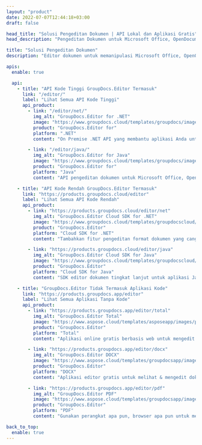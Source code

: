 ```yaml
---
layout: "product"
date: 2022-07-07T12:44:18+03:00
draft: false

head_title: "Solusi Pengeditan Dokumen | API Lokal dan Aplikasi Gratis"
head_description: "Pengeditan Dokumen untuk Microsoft Office, OpenDocument, PDF & Format File lainnya menggunakan API Lokal atau menggunakan Aplikasi Editor Dokumen Online."

title: "Solusi Pengeditan Dokumen"
description: "Editor dokumen untuk memanipulasi Microsoft Office, OpenOffice, PDF, HTML, dan format file dokumen lainnya."

apis:
  enable: true

  api:
    - title: "API Kode Tinggi GroupDocs.Editor Termasuk"
      link: "/editor/"
      label: "Lihat Semua API Kode Tinggi"
      api_product:
        - link: "/editor/net/"
          img_alt: "GroupDocs.Editor for .NET"
          image: "https://www.groupdocs.cloud/templates/groupdocs/images/product-logos/groupdocs-editor-net.png"
          product: "GroupDocs.Editor for"
          platform: ".NET"
          content: "On Premise .NET API yang membantu aplikasi Anda untuk melihat, mengedit, dan kemudian mengonversi dokumen."

        - link: "/editor/java/"
          img_alt: "GroupDocs.Editor for Java"
          image: "https://www.groupdocs.cloud/templates/groupdocs/images/product-logos/groupdocs-editor-java.png"
          product: "GroupDocs.Editor for"
          platform: "Java"
          content: "API pengeditan dokumen untuk Microsoft Office, OpenOffice, HTML, dan dokumen lain untuk dimanipulasi dalam aplikasi berbasis Java Anda."

    - title: "API Kode Rendah GroupDocs.Editor Termasuk"
      link: "https://products.groupdocs.cloud/editor"
      label: "Lihat Semua API Kode Rendah"
      api_product:
        - link: "https://products.groupdocs.cloud/editor/net"
          img_alt: "GroupDocs.Editor Cloud SDK for .NET"
          image: "https://www.groupdocs.cloud/templates/groupdocscloud/images/sdk/272x272/groupdocs_editor-for-net.png"
          product: "GroupDocs.Editor"
          platform: "Cloud SDK for .NET"
          content: "Tambahkan fitur pengeditan format dokumen yang canggih di aplikasi .NET menggunakan Cloud SDK untuk .NET. Mengedit dokumen MS Office, Web dan XML."

        - link: "https://products.groupdocs.cloud/editor/java"
          img_alt: "GroupDocs.Editor Cloud SDK for Java"
          image: "https://www.groupdocs.cloud/templates/groupdocscloud/images/sdk/272x272/groupdocs_editor-for-java.png"
          product: "GroupDocs.Editor"
          platform: "Cloud SDK for Java"
          content: "SDK editor dokumen tingkat lanjut untuk aplikasi Java untuk mengedit format file dokumen standar industri pada platform apa pun yang mampu memanggil REST API."

    - title: "GroupDocs.Editor Tidak Termasuk Aplikasi Kode"
      link: "https://products.groupdocs.app/editor"
      label: "Lihat Semua Aplikasi Tanpa Kode"
      api_product:
        - link: "https://products.groupdocs.app/editor/total"
          img_alt: "GroupDocs.Editor Total"
          image: "https://www.aspose.cloud/templates/asposeapp/images/products/logo/aspose_editor-app.png"
          product: "GroupDocs.Editor"
          platform: "Total"
          content: "Aplikasi online gratis berbasis web untuk mengedit format file populer dari Office &amp; Kantor terbuka."

        - link: "https://products.groupdocs.app/editor/docx"
          img_alt: "GroupDocs.Editor DOCX"
          image: "https://www.aspose.cloud/templates/groupdocsapp/images/products/logo/groupdocs_words-app.png"
          product: "GroupDocs.Editor"
          platform: "DOCX"
          content: "Aplikasi editor gratis untuk melihat & mengedit dokumen Microsoft Word secara online."

        - link: "https://products.groupdocs.app/editor/pdf"
          img_alt: "GroupDocs.Editor PDF"
          image: "https://www.aspose.cloud/templates/groupdocsapp/images/products/logo/groupdocs_pdf-app.png"
          product: "GroupDocs.Editor"
          platform: "PDF"
          content: "Gunakan perangkat apa pun, browser apa pun untuk melihat atau mengedit spreadsheet Microsoft Excel."

back_to_top:
  enable: true
---
```

